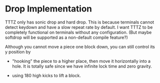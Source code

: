 # Drop Implementation

TTTZ only has sonic drop and hard drop.
This is because terminals cannot detect keydown and have a slow repeat rate by default.
I want TTTZ to be completely functional on terminals without any configuration.
(But maybe softdrop will be supported as a non-default compile feature?)

Although you cannot move a piece one block down,
you can still control its y position by

* "hooking" the piece to a higher place, then move it horizontally into a hole.
It is totally safe since we have infinite lock time and zero gravity.

* using 180 high kicks to lift a block.
